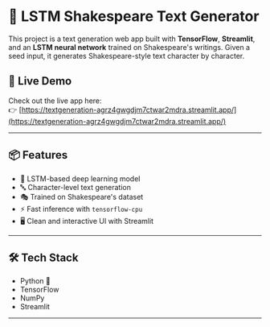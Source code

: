 # 🧠 LSTM Shakespeare Text Generator

This project is a text generation web app built with **TensorFlow**, **Streamlit**, and an **LSTM neural network** trained on Shakespeare's writings. Given a seed input, it generates Shakespeare-style text character by character.

## 🚀 Live Demo

Check out the live app here:  
👉 [https://textgeneration-agrz4gwgdjm7ctwar2mdra.streamlit.app/](https://textgeneration-agrz4gwgdjm7ctwar2mdra.streamlit.app/)

---

## 📦 Features

- 🧠 LSTM-based deep learning model
- 🔤 Character-level text generation
- 🎭 Trained on Shakespeare's dataset
- ⚡️ Fast inference with `tensorflow-cpu`
- 🖥️ Clean and interactive UI with Streamlit

---

## 🛠️ Tech Stack

- Python 🐍
- TensorFlow
- NumPy
- Streamlit

---
